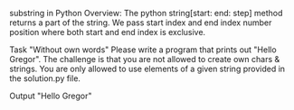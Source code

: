 substring in Python
Overview:
The python string[start: end: step] method returns a part of the string. We pass start index and end index number position where both start and end index is exclusive.

Task
"Without own words"
Please write a program that prints out "Hello Gregor". The challenge is that you are not allowed to create own chars & strings. You are only allowed to use elements of a given string provided in the solution.py file.

Output
"Hello Gregor"